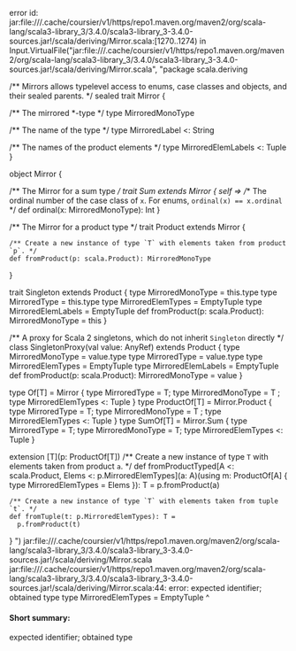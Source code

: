 error id: jar:file://<HOME>/.cache/coursier/v1/https/repo1.maven.org/maven2/org/scala-lang/scala3-library_3/3.4.0/scala3-library_3-3.4.0-sources.jar!/scala/deriving/Mirror.scala:[1270..1274) in Input.VirtualFile("jar:file://<HOME>/.cache/coursier/v1/https/repo1.maven.org/maven2/org/scala-lang/scala3-library_3/3.4.0/scala3-library_3-3.4.0-sources.jar!/scala/deriving/Mirror.scala", "package scala.deriving

/** Mirrors allows typelevel access to enums, case classes and objects, and their sealed parents.
 */
sealed trait Mirror {

  /** The mirrored *-type */
  type MirroredMonoType

  /** The name of the type */
  type MirroredLabel <: String

  /** The names of the product elements */
  type MirroredElemLabels <: Tuple
}

object Mirror {

  /** The Mirror for a sum type */
  trait Sum extends Mirror { self =>
    /** The ordinal number of the case class of `x`. For enums, `ordinal(x) == x.ordinal` */
    def ordinal(x: MirroredMonoType): Int
  }

  /** The Mirror for a product type */
  trait Product extends Mirror {

    /** Create a new instance of type `T` with elements taken from product `p`. */
    def fromProduct(p: scala.Product): MirroredMonoType
  }

  trait Singleton extends Product {
    type MirroredMonoType = this.type
    type MirroredType = this.type
    type MirroredElemTypes = EmptyTuple
    type MirroredElemLabels = EmptyTuple
    def fromProduct(p: scala.Product): MirroredMonoType = this
  }

  /** A proxy for Scala 2 singletons, which do not inherit `Singleton` directly */
  class SingletonProxy(val value: AnyRef) extends Product {
    type MirroredMonoType = value.type
    type MirroredType = value.type
    type MirroredElemTypes = EmptyTuple
    type MirroredElemLabels = EmptyTuple
    def fromProduct(p: scala.Product): MirroredMonoType = value
  }

  type Of[T] = Mirror { type MirroredType = T; type MirroredMonoType = T ; type MirroredElemTypes <: Tuple }
  type ProductOf[T] = Mirror.Product { type MirroredType = T; type MirroredMonoType = T ; type MirroredElemTypes <: Tuple }
  type SumOf[T] = Mirror.Sum { type MirroredType = T; type MirroredMonoType = T; type MirroredElemTypes <: Tuple }

  extension [T](p: ProductOf[T])
    /** Create a new instance of type `T` with elements taken from product `a`. */
    def fromProductTyped[A <: scala.Product, Elems <: p.MirroredElemTypes](a: A)(using m: ProductOf[A] { type MirroredElemTypes = Elems }): T =
      p.fromProduct(a)

    /** Create a new instance of type `T` with elements taken from tuple `t`. */
    def fromTuple(t: p.MirroredElemTypes): T =
      p.fromProduct(t)
}
")
jar:file://<HOME>/.cache/coursier/v1/https/repo1.maven.org/maven2/org/scala-lang/scala3-library_3/3.4.0/scala3-library_3-3.4.0-sources.jar!/scala/deriving/Mirror.scala
jar:file://<HOME>/.cache/coursier/v1/https/repo1.maven.org/maven2/org/scala-lang/scala3-library_3/3.4.0/scala3-library_3-3.4.0-sources.jar!/scala/deriving/Mirror.scala:44: error: expected identifier; obtained type
    type MirroredElemTypes = EmptyTuple
    ^
#### Short summary: 

expected identifier; obtained type